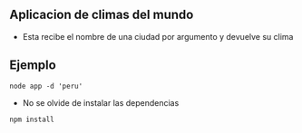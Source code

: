 ## Aplicacion de climas del mundo
- Esta recibe el nombre de una ciudad por argumento y devuelve su clima
## Ejemplo
```
node app -d 'peru'
```

- No se olvide de instalar las dependencias
```
npm install
```
